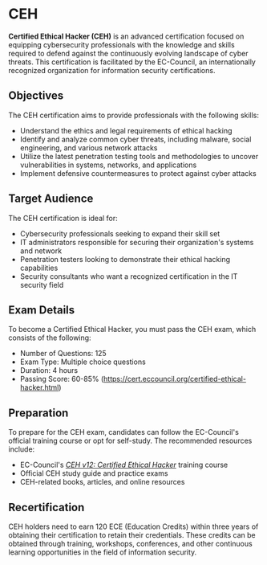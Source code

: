 # CEH

**Certified Ethical Hacker (CEH)** is an advanced certification focused on equipping cybersecurity professionals with the knowledge and skills required to defend against the continuously evolving landscape of cyber threats. This certification is facilitated by the EC-Council, an internationally recognized organization for information security certifications.

## Objectives

The CEH certification aims to provide professionals with the following skills:

- Understand the ethics and legal requirements of ethical hacking
- Identify and analyze common cyber threats, including malware, social engineering, and various network attacks
- Utilize the latest penetration testing tools and methodologies to uncover vulnerabilities in systems, networks, and applications
- Implement defensive countermeasures to protect against cyber attacks

## Target Audience

The CEH certification is ideal for:

- Cybersecurity professionals seeking to expand their skill set
- IT administrators responsible for securing their organization's systems and network
- Penetration testers looking to demonstrate their ethical hacking capabilities
- Security consultants who want a recognized certification in the IT security field

## Exam Details

To become a Certified Ethical Hacker, you must pass the CEH exam, which consists of the following:

- Number of Questions: 125
- Exam Type: Multiple choice questions
- Duration: 4 hours
- Passing Score: 60-85% (https://cert.eccouncil.org/certified-ethical-hacker.html)

## Preparation

To prepare for the CEH exam, candidates can follow the EC-Council's official training course or opt for self-study. The recommended resources include:

- EC-Council's [_CEH v12: Certified Ethical Hacker_](https://www.eccouncil.org/programs/certified-ethical-hacker-ceh/) training course
- Official CEH study guide and practice exams
- CEH-related books, articles, and online resources

## Recertification

CEH holders need to earn 120 ECE (Education Credits) within three years of obtaining their certification to retain their credentials. These credits can be obtained through training, workshops, conferences, and other continuous learning opportunities in the field of information security.
